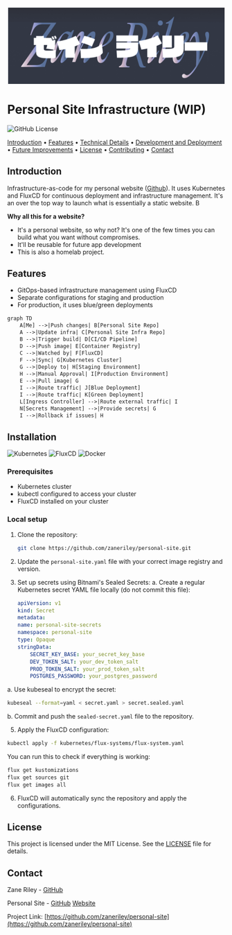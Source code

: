 <p align="center">
  <img src="https://github.com/zaneriley/personal-site/blob/main/logo.png" alt="Zane Riley Portfolio Logo" width="500"/>
</p>

# Personal Site Infrastructure (WIP)

<p align="left">
    <img src="https://img.shields.io/github/license/zaneriley/personal-site" alt="GitHub License" />
</p>

<p align="left">
  <a href="#introduction">Introduction</a> •
  <a href="#features">Features</a> •
  <a href="#technical-details">Technical Details</a> •
  <a href="#development-and-deployment">Development and Deployment</a> •
  <a href="#future-improvements">Future Improvements</a> •
  <a href="#license">License</a> •
  <a href="#contributing">Contributing</a> •
  <a href="#contact">Contact</a>
</p>

## Introduction

Infrastructure-as-code for my personal website ([Github](https://github.com/zaneriley/personal-site)). It uses Kubernetes and FluxCD  for continuous deployment and infrastructure management. It's an over the top way to launch what is essentially a static website. B

**Why all this for a website?**
- It's a personal website, so why not? It's one of the few times you can build what you want without compromises. 
- It'll be reusable for future app development
- This is also a homelab project. 

## Features

- GitOps-based infrastructure management using FluxCD
- Separate configurations for staging and production
- For production, it uses blue/green deployments

```mermaid
graph TD
    A[Me] -->|Push changes| B[Personal Site Repo]
    A -->|Update infra| C[Personal Site Infra Repo]
    B -->|Trigger build| D[CI/CD Pipeline]
    D -->|Push image| E[Container Registry]
    C -->|Watched by| F[FluxCD]
    F -->|Sync| G[Kubernetes Cluster]
    G -->|Deploy to| H[Staging Environment]
    H -->|Manual Approval| I[Production Environment]
    E -->|Pull image| G
    I -->|Route traffic| J[Blue Deployment]
    I -->|Route traffic| K[Green Deployment]
    L[Ingress Controller] -->|Route external traffic| I
    N[Secrets Management] -->|Provide secrets| G
    I -->|Rollback if issues| H
```

## Installation

<p align="left">
  <img src="https://img.shields.io/badge/Kubernetes-326CE5?style=flat&logo=kubernetes&logoColor=white" alt="Kubernetes" />
  <img src="https://img.shields.io/badge/FluxCD-316192?style=flat&logo=flux&logoColor=white" alt="FluxCD" />
  <img src="https://img.shields.io/badge/Docker-2496ED?style=flat&logo=docker&logoColor=white" alt="Docker" />
</p>


### Prerequisites

- Kubernetes cluster
- kubectl configured to access your cluster
- FluxCD installed on your cluster

### Local setup

1. Clone the repository:
    ```bash
    git clone https://github.com/zaneriley/personal-site.git
    ```


1. Update the `personal-site.yaml` file with your correct image registry and version.

1. Set up secrets using Bitnami's Sealed Secrets:
   a. Create a regular Kubernetes secret YAML file locally (do not commit this file):

    ```yaml
    apiVersion: v1
    kind: Secret
    metadata:
    name: personal-site-secrets
    namespace: personal-site
    type: Opaque
    stringData:
        SECRET_KEY_BASE: your_secret_key_base
        DEV_TOKEN_SALT: your_dev_token_salt
        PROD_TOKEN_SALT: your_prod_token_salt
        POSTGRES_PASSWORD: your_postgres_password
    ```
a. Use kubeseal to encrypt the secret:
   
   ```bash
   kubeseal --format=yaml < secret.yaml > secret.sealed.yaml
   ```
b. Commit and push the `sealed-secret.yaml` file to the repository.

5. Apply the FluxCD configuration:
```bash
kubectl apply -f kubernetes/flux-systems/flux-system.yaml
```
You can run this to check if everything is working:
```bash
flux get kustomizations
flux get sources git
flux get images all
```
6. FluxCD will automatically sync the repository and apply the configurations.

## License

This project is licensed under the MIT License. See the [LICENSE](LICENSE) file for details.

## Contact

Zane Riley - [GitHub](https://github.com/zaneriley)

Personal Site - [GitHub](https://github.com/zaneriley/personal-site) [Website](https://zaneriley.com)

Project Link: [https://github.com/zaneriley/personal-site](https://github.com/zaneriley/personal-site)
